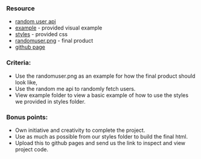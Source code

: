 ### Resource

* [random user api](https://randomuser.me/)
* [example](./example) - provided visual example
* [styles](./styles) - provided css
* [randomuser.png](./randomuser.png) - final product
* [github page](https://help.github.com/articles/configuring-a-publishing-source-for-github-pages/)

### Criteria:
* Use the randomuser.png as an example for how the final product should look like, 
* Use the random me api to randomly fetch users.
* View example folder to view a basic example of how to use the styles we provided in styles folder.

### Bonus points:
* Own initiative and creativity to complete the project.
* Use as much as possible from our styles folder to build the final html.
* Upload this to github pages and send us the link to inspect and view project code.
